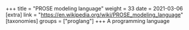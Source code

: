+++
title = "PROSE modeling language"
weight = 33
date = 2021-03-06
[extra]
link = "https://en.wikipedia.org/wiki/PROSE_modeling_language"
[taxonomies]
groups = ["proglang"]
+++
A programming language

